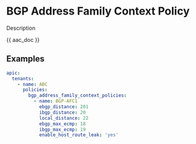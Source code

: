 # BGP Address Family Context Policy

Description

{{ aac_doc }}
## Examples

```yaml
apic:
  tenants:
    - name: ABC
      policies:
        bgp_address_family_context_policies:
          - name: BGP-AFC1
            ebgp_distance: 201
            ibgp_distance: 20
            local_distance: 22
            ebgp_max_ecmp: 18
            ibgp_max_ecmp: 19
            enable_host_route_leak: 'yes'
```
